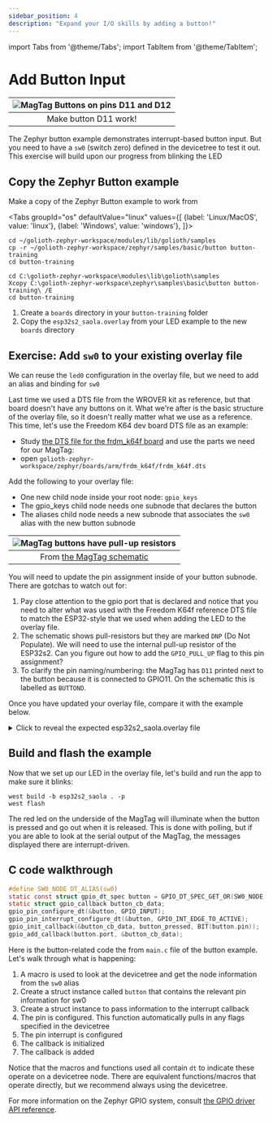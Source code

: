 ```yaml
---
sidebar_position: 4
description: "Expand your I/O skills by adding a button!"
---
```


import Tabs from '@theme/Tabs';
import TabItem from '@theme/TabItem';

# Add Button Input

| ![MagTag Buttons on pins D11 and D12](assets/d11-d12-buttons.jpg) |
|:--:|
| Make button D11 work! |

The Zephyr button example demonstrates interrupt-based button input. But you need to have a `sw0` (switch zero) defined in the devicetree to test it out. This exercise will build upon our progress from blinking the LED

## Copy the Zephyr Button example

Make a copy of the Zephyr Button example to work from

<Tabs
groupId="os"
defaultValue="linux"
values={[
{label: 'Linux/MacOS', value: 'linux'},
{label: 'Windows', value: 'windows'},
]}>

<TabItem value="linux">

```shell
cd ~/golioth-zephyr-workspace/modules/lib/golioth/samples
cp -r ~/golioth-zephyr-workspace/zephyr/samples/basic/button button-training
cd button-training
```

</TabItem>
<TabItem value="windows">

```shell
cd C:\golioth-zephyr-workspace\modules\lib\golioth\samples
Xcopy C:\golioth-zephyr-workspace\zephyr\samples\basic\button button-training\ /E
cd button-training
```

</TabItem>
</Tabs>

1. Create a `boards` directory in your `button-training` folder
2. Copy the `esp32s2_saola.overlay` from your LED example to the new `boards` directory

## Exercise: Add `sw0` to your existing overlay file

We can reuse the `led0` configuration in the overlay file, but we need to add an alias and binding for `sw0`

Last time we used a DTS file from the WROVER kit as reference, but that board doesn't have any buttons on it. What we're after is the basic structure of the overlay file, so it doesn't really matter what we use as a reference. This time, let's use the Freedom K64 dev board DTS file as an example:

* Study [the DTS file for the frdm_k64f board](https://github.com/zephyrproject-rtos/zephyr/blob/main/boards/arm/frdm_k64f/frdm_k64f.dts) and use the parts we need for our MagTag:
* open `golioth-zephyr-workspace/zephyr/boards/arm/frdm_k64f/frdm_k64f.dts`

Add the following to your overlay file:

* One new child node inside your root node: `gpio_keys`
* The gpio_keys child node needs one subnode that declares the button
* The aliases child node needs a new subnode that associates the `sw0` alias with the new button subnode

| ![MagTag buttons have pull-up resistors](assets/magtag-button-pinout.png) |
|:--:|
| From [the MagTag schematic](https://learn.adafruit.com/assets/96946) |

You will need to update the pin assignment inside of your button subnode. There are gotchas to watch out for:

1. Pay close attention to the gpio port that is declared and notice that you need to alter what was used with the Freedom K64f reference DTS file to match the ESP32-style that we used when adding the LED to the overlay file.
2. The schematic shows pull-resistors but they are marked `DNP` (Do Not Populate). We will need to use the internal pull-up resistor of the ESP32s2. Can you figure out how to add the `GPIO_PULL_UP` flag to this pin assignment?
3. To clarify the pin naming/numbering: the MagTag has `D11` printed next to the button because it is connected to GPIO11. On the schematic this is labelled as `BUTTOND`.

Once you have updated your overlay file, compare it with the example below.

<details><summary>Click to reveal the expected esp32s2_saola.overlay file</summary>

```js esp32s2_saola.overlay
/ {
    aliases {
        led0 = &red_led;
        sw0 = &user_button_d11;
    };
    leds {
        compatible = "gpio-leds";
        red_led: red_led {
            gpios =  <&gpio0 13 GPIO_ACTIVE_HIGH>;
            label = "Red - LED2";
        };
    };
    gpio_keys {
        compatible = "gpio-keys";
        user_button_d11: button_0 {
            label = "User D11";
            gpios = <&gpio0 11 (GPIO_ACTIVE_LOW | GPIO_PULL_UP)>;
        };
    };
};
```

Of note:

* The `compatible` property tells Zephyr the type of binding we are using
* The Freedom board DTS file used `&gpioc` but the ESP32s2 needed `&gpio0`
* The pull-up resistor has been enabled using the OR operator to make a bitmask: `(GPIO_ACTIVE_LOW | GPIO_PULL_UP)`

</details>

## Build and flash the example

Now that we set up our LED in the overlay file, let's build and run the app to make sure it blinks:

```shell
west build -b esp32s2_saola . -p
west flash
```

The red led on the underside of the MagTag will illuminate when the button is pressed and go out when it is released. This is done with polling, but if you are able to look at the serial output of the MagTag, the messages displayed there are interrupt-driven.

## C code walkthrough

```c
#define SW0_NODE DT_ALIAS(sw0)
static const struct gpio_dt_spec button = GPIO_DT_SPEC_GET_OR(SW0_NODE, gpios, {0});
static struct gpio_callback button_cb_data;
gpio_pin_configure_dt(&button, GPIO_INPUT);
gpio_pin_interrupt_configure_dt(&button, GPIO_INT_EDGE_TO_ACTIVE);
gpio_init_callback(&button_cb_data, button_pressed, BIT(button.pin));
gpio_add_callback(button.port, &button_cb_data);
```

Here is the button-related code the from `main.c` file of the button example. Let's walk through what is happening:

1. A macro is used to look at the devicetree and get the node information from the `sw0` alias
2. Create a struct instance called `button` that contains the relevant pin information for sw0
3. Create a struct instance to pass information to the interrupt callback
4. The pin is configured. This function automatically pulls in any flags specified in the devicetree
5. The pin interrupt is configured
6. The callback is initialized
7. The callback is added

Notice that the macros and functions used all contain `dt` to indicate these operate on a devicetree node. There are equivalent functions/macros that operate directly, but we recommend always using the devicetree.

For more information on the Zephyr GPIO system, consult [the GPIO driver API reference](https://docs.zephyrproject.org/apidoc/latest/group__gpio__interface.html).
